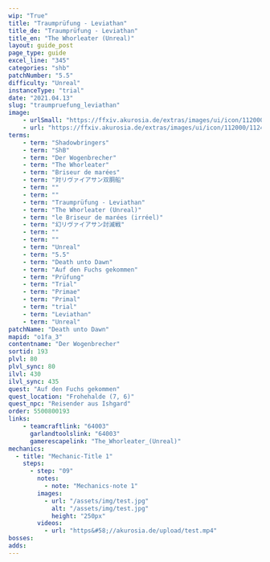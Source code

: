 ```yaml
---
wip: "True"
title: "Traumprüfung - Leviathan"
title_de: "Traumprüfung - Leviathan"
title_en: "The Whorleater (Unreal)"
layout: guide_post
page_type: guide
excel_line: "345"
categories: "shb"
patchNumber: "5.5"
difficulty: "Unreal"
instanceType: "trial"
date: "2021.04.13"
slug: "traumpruefung_leviathan"
image:
    - urlSmall: "https://ffxiv.akurosia.de/extras/images/ui/icon/112000/112433.png"
    - url: "https://ffxiv.akurosia.de/extras/images/ui/icon/112000/112433.png"
terms:
    - term: "Shadowbringers"
    - term: "ShB"
    - term: "Der Wogenbrecher"
    - term: "The Whorleater"
    - term: "Briseur de marées"
    - term: "対リヴァイアサン双胴船"
    - term: ""
    - term: ""
    - term: "Traumprüfung - Leviathan"
    - term: "The Whorleater (Unreal)"
    - term: "le Briseur de marées (irréel)"
    - term: "幻リヴァイアサン討滅戦"
    - term: ""
    - term: ""
    - term: "Unreal"
    - term: "5.5"
    - term: "Death unto Dawn"
    - term: "Auf den Fuchs gekommen"
    - term: "Prüfung"
    - term: "Trial"
    - term: "Primae"
    - term: "Primal"
    - term: "trial"
    - term: "Leviathan"
    - term: "Unreal"
patchName: "Death unto Dawn"
mapid: "o1fa_3"
contentname: "Der Wogenbrecher"
sortid: 193
plvl: 80
plvl_sync: 80
ilvl: 430
ilvl_sync: 435
quest: "Auf den Fuchs gekommen"
quest_location: "Frohehalde (7, 6)"
quest_npc: "Reisender aus Ishgard"
order: 5500800193
links:
    - teamcraftlink: "64003"
      garlandtoolslink: "64003"
      gamerescapelink: "The_Whorleater_(Unreal)"
mechanics:
  - title: "Mechanic-Title 1"
    steps:
      - step: "09"
        notes:
          - note: "Mechanics-note 1"
        images:
          - url: "/assets/img/test.jpg"
            alt: "/assets/img/test.jpg"
            height: "250px"
        videos:
          - url: "https&#58;//akurosia.de/upload/test.mp4"
bosses:
adds:
---
```

